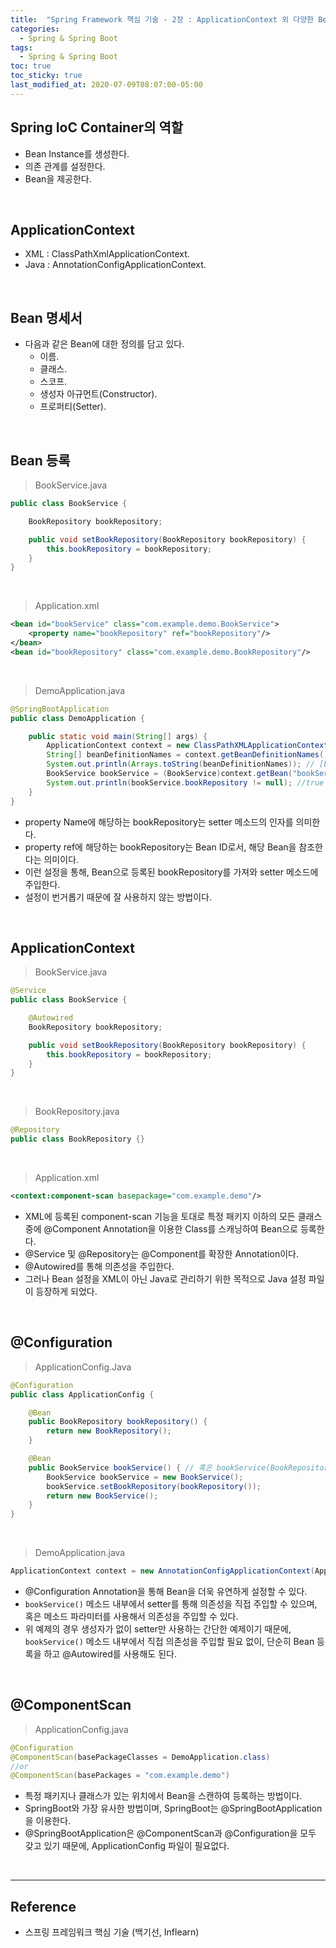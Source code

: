 ```yaml
---
title:  "Spring Framework 핵심 기술 - 2장 : ApplicationContext 외 다양한 Bean 설정 방법"
categories:
  - Spring & Spring Boot
tags:
  - Spring & Spring Boot
toc: true
toc_sticky: true
last_modified_at: 2020-07-09T08:07:00-05:00
---
```


## Spring IoC Container의 역할

* Bean Instance를 생성한다.
* 의존 관계를 설정한다.
* Bean을 제공한다.

<br>

## ApplicationContext

* XML : ClassPathXmlApplicationContext.
* Java : AnnotationConfigApplicationContext.

<br>

## Bean 명세서

* 다음과 같은 Bean에 대한 정의를 담고 있다.
  * 이름.
  * 클래스.
  * 스코프.
  * 생성자 아규먼트(Constructor).
  * 프로퍼티(Setter).

<br>

## Bean 등록

> BookService.java

```java
public class BookService {

    BookRepository bookRepository;

    public void setBookRepository(BookRepository bookRepository) {
        this.bookRepository = bookRepository;
    }
}
```

<br>

> Application.xml

```xml
<bean id="bookService" class="com.example.demo.BookService">
    <property name="bookRepository" ref="bookRepository"/>
</bean>
<bean id="bookRepository" class="com.example.demo.BookRepository"/>
```

<br>

> DemoApplication.java

```java
@SpringBootApplication
public class DemoApplication {

    public static void main(String[] args) {
        ApplicationContext context = new ClassPathXMLApplicationContext("Application.xml");
        String[] beanDefinitionNames = context.getBeanDefinitionNames();
        System.out.println(Arrays.toString(beanDefinitionNames)); // [bookService, bookRepository]
        BookService bookService = (BookService)context.getBean("bookService");
        System.out.println(bookService.bookRepository != null); //true
    }
}
```

* property Name에 해당하는 bookRepository는 setter 메소드의 인자를 의미한다.
* property ref에 해당하는 bookRepository는 Bean ID로서, 해당 Bean을 참조한다는 의미이다.
* 이런 설정을 통해, Bean으로 등록된 bookRepository를 가져와 setter 메소드에 주입한다.
* 설정이 번거롭기 때문에 잘 사용하지 않는 방법이다.

<br>

## ApplicationContext

> BookService.java

```java
@Service
public class BookService {

    @Autowired
    BookRepository bookRepository;

    public void setBookRepository(BookRepository bookRepository) {
        this.bookRepository = bookRepository;
    }
}
```

<br>

> BookRepository.java

```java
@Repository
public class BookRepository {}
```

<br>

> Application.xml

```xml
<context:component-scan basepackage="com.example.demo"/>
```

* XML에 등록된 component-scan 기능을 토대로 특정 패키지 이하의 모든 클래스 중에 @Component Annotation을 이용한 Class를 스캐닝하여 Bean으로 등록한다.
* @Service 및 @Repository는 @Component를 확장한 Annotation이다.
* @Autowired를 통해 의존성을 주입한다.
* 그러나 Bean 설정을 XML이 아닌 Java로 관리하기 위한 목적으로 Java 설정 파일이 등장하게 되었다.

<br>

## @Configuration

> ApplicationConfig.Java

```java
@Configuration
public class ApplicationConfig {

    @Bean
    public BookRepository bookRepository() {
        return new BookRepository();
    }

    @Bean
    public BookService bookService() { // 혹은 bookService(BookRepository bookRepository)
        BookService bookService = new BookService();
        bookService.setBookRepository(bookRepository());
        return new BookService();
    }
}
```

<br>

> DemoApplication.java

```java
ApplicationContext context = new AnnotationConfigApplicationContext(ApplicationConfig.class);
```

* @Configuration Annotation을 통해 Bean을 더욱 유연하게 설정할 수 있다.
* ``bookService()`` 메소드 내부에서 setter를 통해 의존성을 직접 주입할 수 있으며, 혹은 메소드 파라미터를 사용해서 의존성을 주입할 수 있다.
* 위 예제의 경우 생성자가 없이 setter만 사용하는 간단한 예제이기 때문에, ``bookService()`` 메소드 내부에서 직접 의존성을 주입할 필요 없이, 단순히 Bean 등록을 하고 @Autowired를 사용해도 된다.

<br>

## @ComponentScan

> ApplicationConfig.java

```java
@Configuration
@ComponentScan(basePackageClasses = DemoApplication.class)
//or
@ComponentScan(basePackages = "com.example.demo")
```

*	특정 패키지나 클래스가 있는 위치에서 Bean을 스캔하여 등록하는 방법이다.
*	SpringBoot와 가장 유사한 방법이며, SpringBoot는 @SpringBootApplication을 이용한다.
*	@SpringBootApplication은 @ComponentScan과 @Configuration을 모두 갖고 있기 때문에, ApplicationConfig 파일이 필요없다.

<br>

---

## Reference

*	스프링 프레임워크 핵심 기술 (백기선, Inflearn)
